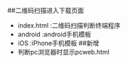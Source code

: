##二维码扫描进入下载页面

* index.html :二维码扫描判断终端程序
* android :android手机模板
* iOS :iPhone手机模板
 ##新增
 * 判断pc浏览器时显示pcweb.html